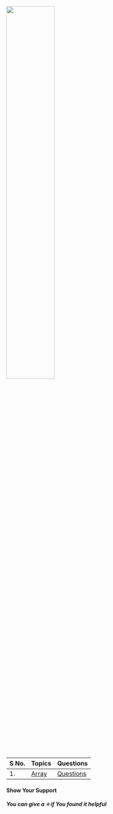 <p align = 'left'>
 <a href='https://linktr.ee/dsa_marathon'>
  <img src = "https://img.shields.io/badge/DSA-Leetcode_Practice_Questions-2F275F?style=round" width = '50%'/></a>
</p>

| S No. |Topics|Questions|
|----| --------------- | -------- |
|  1.  | [Array](Arrays)|[Questions](Arrays/README.md)|


#### Show Your Support
**_You can give a ⭐ if You found it helpful_**
